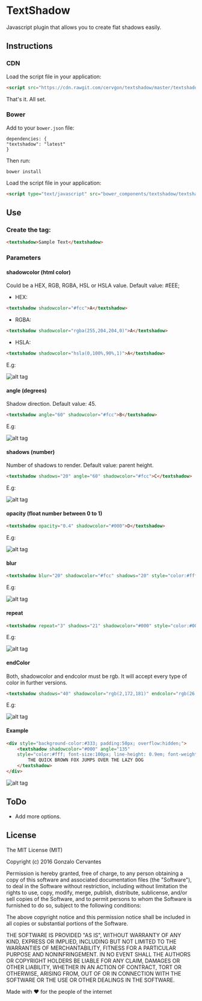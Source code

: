 # TextShadow

Javascript plugin that allows you to create flat shadows easily.

## Instructions

### CDN
Load the script file in your application:

```html
<script src="https://cdn.rawgit.com/cervgon/textshadow/master/textshadow.min.js"></script>
```
That's it. All set.

### Bower
Add to your `bower.json` file:
```
dependencies: {
"textshadow": "latest"
}
```
Then run:
```
bower install
```
Load the script file in your application:

```html
<script type="text/javascript" src="bower_components/textshadow/textshadow.min.js"></script>
```

## Use

### Create the tag:

```html
<textshadow>Sample Text</textshadow>
```  

### Parameters

#### shadowcolor (html color)
Could be a HEX, RGB, RGBA, HSL or HSLA value.
Default value: #EEE;

- HEX:
```html
<textshadow shadowcolor="#fcc">A</textshadow>
```

- RGBA:
```html
<textshadow shadowcolor="rgba(255,204,204,0)">A</textshadow>
```

- HSLA:
```html
<textshadow shadowcolor="hsla(0,100%,90%,1)">A</textshadow>
```

E.g:

![alt tag](https://raw.githubusercontent.com/cervgon/textshadow/master/examples/img/a_shadowcolor.png)


#### angle (degrees)
Shadow direction.
Default value: 45.

```html
<textshadow angle="60" shadowcolor="#fcc">B</textshadow>
```

E.g:

![alt tag](https://raw.githubusercontent.com/cervgon/textshadow/master/examples/img/b_angle.png)


#### shadows (number)
Number of shadows to render.
Default value: parent height.

```html
<textshadow shadows="20" angle="60" shadowcolor="#fcc">C</textshadow>
```

E.g:

![alt tag](https://raw.githubusercontent.com/cervgon/textshadow/master/examples/img/c_shadows.png)


#### opacity (float number between 0 to 1)
```html
<textshadow opacity="0.4" shadowcolor="#000">D</textshadow>
```

E.g:

![alt tag](https://raw.githubusercontent.com/cervgon/textshadow/master/examples/img/d_opacity.png)


#### blur

```html
<textshadow blur="20" shadowcolor="#fcc" shadows="20" style="color:#fff">E</textshadow>
```

E.g:

![alt tag](https://raw.githubusercontent.com/cervgon/textshadow/master/examples/img/e_blur.png)


#### repeat

```html
<textshadow repeat="3" shadows="21" shadowcolor="#000" style="color:#000">F</textshadow>
```

E.g:

![alt tag](https://raw.githubusercontent.com/cervgon/textshadow/master/examples/img/f_repeat.png)


#### endColor

Both, shadowcolor and endcolor must be rgb.
It will accept every type of color in further versions.

```html
<textshadow shadows="40" shadowcolor="rgb(2,172,181)" endcolor="rgb(26,255,213)">G</textshadow>
```

E.g:

![alt tag](https://raw.githubusercontent.com/cervgon/textshadow/master/examples/img/g_endcolor.png)


#### Example

```html
<div style="background-color:#333; padding:50px; overflow:hidden;">
	<textshadow shadowcolor="#000" angle="135"
	style="color:#fff; font-size:100px; line-height: 0.9em; font-weight:bold">
		THE QUICK BROWN FOX JUMPS OVER THE LAZY DOG
	</textshadow>
</div>
```
![alt tag](https://raw.githubusercontent.com/cervgon/textshadow/master/examples/img/example.png)


## ToDo
- Add more options.


## License

The MIT License (MIT)

Copyright (c) 2016 Gonzalo Cervantes

Permission is hereby granted, free of charge, to any person obtaining a copy
of this software and associated documentation files (the "Software"), to deal
in the Software without restriction, including without limitation the rights
to use, copy, modify, merge, publish, distribute, sublicense, and/or sell
copies of the Software, and to permit persons to whom the Software is
furnished to do so, subject to the following conditions:

The above copyright notice and this permission notice shall be included in all
copies or substantial portions of the Software.

THE SOFTWARE IS PROVIDED "AS IS", WITHOUT WARRANTY OF ANY KIND, EXPRESS OR
IMPLIED, INCLUDING BUT NOT LIMITED TO THE WARRANTIES OF MERCHANTABILITY,
FITNESS FOR A PARTICULAR PURPOSE AND NONINFRINGEMENT. IN NO EVENT SHALL THE
AUTHORS OR COPYRIGHT HOLDERS BE LIABLE FOR ANY CLAIM, DAMAGES OR OTHER
LIABILITY, WHETHER IN AN ACTION OF CONTRACT, TORT OR OTHERWISE, ARISING FROM,
OUT OF OR IN CONNECTION WITH THE SOFTWARE OR THE USE OR OTHER DEALINGS IN THE
SOFTWARE.

Made with ♥ for the people of the internet
